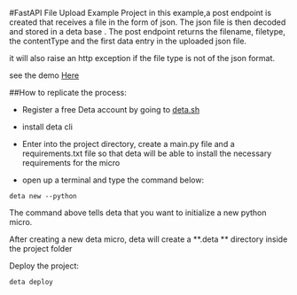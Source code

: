 #FastAPI File Upload Example Project
in this example,a post endpoint is created that receives a file in the form of json.
The json file is then decoded and stored in a deta base .
The post endpoint returns the filename, filetype, the contentType and the first data entry in the uploaded json file.

it will also raise an http exception if the file type is not of the json format.

see the demo [Here](https://fatapi-file-upload-deta-example.deta.dev/)

##How to replicate the process:
- Register a free Deta account by going to [deta.sh](https://web.deta.sh) 
- install deta cli
- Enter into the project directory, create a main.py file and a requirements.txt file so that deta will be able to install the necessary 
requirements for the micro

- open up a terminal and type the command below:
```
deta new --python

```
The command above tells deta that you want to initialize a new python micro.

After creating a new deta micro, deta will create a **.deta ** directory inside the project folder

Deploy the project:

``` 
deta deploy 

```
